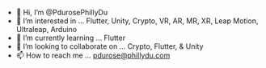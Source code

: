 - 👋 Hi, I’m @PdurosePhillyDu
- 👀 I’m interested in ... Flutter, Unity, Crypto, VR, AR, MR, XR, Leap Motion, Ultraleap, Arduino
- 🌱 I’m currently learning ... Flutter
- 💞️ I’m looking to collaborate on ... Crypto, Flutter, & Unity
- 📫 How to reach me ... pdurose@phillydu.com

<!---
PdurosePhillyDu/PdurosePhillyDu is a ✨ special ✨ repository because its `README.md` (this file) appears on your GitHub profile.
You can click the Preview link to take a look at your changes.
--->
